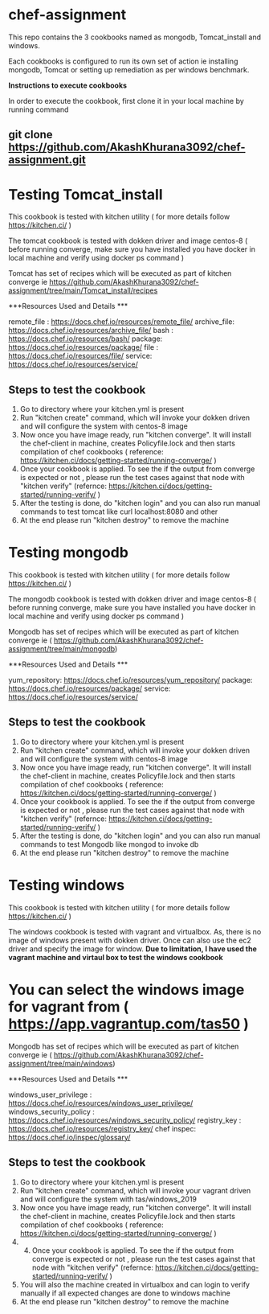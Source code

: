 # chef-assignment

This repo contains the 3 cookbooks named as mongodb, Tomcat_install and windows.

Each cookbooks is configured to run its own set of action ie installing mongodb, Tomcat or setting up remediation as per windows benchmark.

**Instructions to execute cookbooks**

In order to execute the cookbook, first clone it in your local machine by running command 
## git clone https://github.com/AkashKhurana3092/chef-assignment.git

 # Testing Tomcat_install

This cookbook is tested with kitchen utility ( for more details follow https://kitchen.ci/ )

The tomcat cookbook is tested with dokken driver and image centos-8 ( before running converge, make sure you have installed you have docker in local machine and verify using docker ps command )

Tomcat has set of recipes which will be executed as part of kitchen converge ie https://github.com/AkashKhurana3092/chef-assignment/tree/main/Tomcat_install/recipes

***Resources Used and Details ***

remote_file : https://docs.chef.io/resources/remote_file/
archive_file: https://docs.chef.io/resources/archive_file/
bash : https://docs.chef.io/resources/bash/
package: https://docs.chef.io/resources/package/
file : https://docs.chef.io/resources/file/
service: https://docs.chef.io/resources/service/

## Steps to test the cookbook
1) Go to directory where your kitchen.yml is present
2) Run "kitchen create" command, which will invoke your dokken driven and will configure the system with centos-8 image 
3) Now once you have image ready, run "kitchen converge". It will install the chef-client in machine, creates Policyfile.lock and then starts compilation of chef cookbooks ( reference: https://kitchen.ci/docs/getting-started/running-converge/ )
4) Once your cookbook is applied. To see the if the output from converge is expected or not , please run the test cases against that node with "kitchen verify" (refernce: https://kitchen.ci/docs/getting-started/running-verify/ )
5) After the testing is done, do "kitchen login" and you can also run manual commands to test tomcat like curl localhost:8080 and other
6) At the end please run "kitchen destroy" to remove the machine 


# Testing mongodb

This cookbook is tested with kitchen utility ( for more details follow https://kitchen.ci/ )

The mongodb cookbook is tested with dokken driver and image centos-8 ( before running converge, make sure you have installed you have docker in local machine and verify using docker ps command )

Mongodb has set of recipes which will be executed as part of kitchen converge ie ( https://github.com/AkashKhurana3092/chef-assignment/tree/main/mongodb)

***Resources Used and Details ***

yum_repository: https://docs.chef.io/resources/yum_repository/
package: https://docs.chef.io/resources/package/
service: https://docs.chef.io/resources/service/

## Steps to test the cookbook
1) Go to directory where your kitchen.yml is present
2) Run "kitchen create" command, which will invoke your dokken driven and will configure the system with centos-8 image 
3) Now once you have image ready, run "kitchen converge". It will install the chef-client in machine, creates Policyfile.lock and then starts compilation of chef cookbooks ( reference: https://kitchen.ci/docs/getting-started/running-converge/ )
4) Once your cookbook is applied. To see the if the output from converge is expected or not , please run the test cases against that node with "kitchen verify" (refernce: https://kitchen.ci/docs/getting-started/running-verify/ )
5) After the testing is done, do "kitchen login" and you can also run manual commands to test Mongodb like mongod to invoke db
6) At the end please run "kitchen destroy" to remove the machine 


# Testing windows

This cookbook is tested with kitchen utility ( for more details follow https://kitchen.ci/ )

The windows cookbook is tested with vagrant and virtualbox. As, there is no image of windows present with dokken driver. Once can also use the ec2 driver and specify the image for window. **Due to limitation, I have used the vagrant machine and virtaul box to test the windows cookbook**

# You can select the windows image for vagrant from ( https://app.vagrantup.com/tas50 )

Mongodb has set of recipes which will be executed as part of kitchen converge ie ( https://github.com/AkashKhurana3092/chef-assignment/tree/main/windows)

***Resources Used and Details ***

windows_user_privilege : https://docs.chef.io/resources/windows_user_privilege/
windows_security_policy : https://docs.chef.io/resources/windows_security_policy/
registry_key : https://docs.chef.io/resources/registry_key/
chef inspec: https://docs.chef.io/inspec/glossary/

## Steps to test the cookbook
1) Go to directory where your kitchen.yml is present
2) Run "kitchen create" command, which will invoke your vagrant driven and will configure the system with tas/windows_2019
3) Now once you have image ready, run "kitchen converge". It will install the chef-client in machine, creates Policyfile.lock and then starts compilation of chef cookbooks ( reference: https://kitchen.ci/docs/getting-started/running-converge/ )
4) 4) Once your cookbook is applied. To see the if the output from converge is expected or not , please run the test cases against that node with "kitchen verify" (refernce: https://kitchen.ci/docs/getting-started/running-verify/ )
5) You will also the machine created in virtualbox and can login to verify manually if all expected changes are done to windows machine
6) At the end please run "kitchen destroy" to remove the machine 
